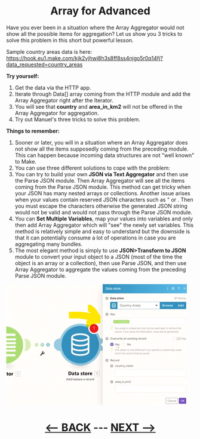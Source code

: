 <div align="center">



# Array for Advanced
</div>

Have you ever been in a situation where the Array Aggregator would not show all the possible items for aggregation? Let us show you 3 tricks to solve this problem in this short but powerful lesson.

Sample country areas data is here: 
https://hook.eu1.make.com/kjk2vjhwj8h3s8ff8ss4njgo5r0q14fj?data_requested=country_areas

__Try yourself:__

1. Get the data via the HTTP app.
2. Iterate through Data[] array coming from the HTTP module and add the Array Aggregator right after the Iterator.
3. You will see that __country__ and __area_in_km2__ will not be offered in the Array Aggregator for aggregation.
4. Try out Manuel's three tricks to solve this problem.

   
__Things to remember:__

1. Sooner or later, you will in a situation where an Array Aggregator does not show all the items supposedly coming from the preceding module. This can happen because incoming data structures are not "well known" to Make.
2. You can use three different solutions to cope with the problem:
  1. You can try to build your own __JSON via Text Aggregator__ and then use the Parse JSON module. Then Array Aggregator will see all the items coming from the Parse JSON module. This method can get tricky when your JSON has many nested arrays or collections. Another issue arises when your values contain reserved JSON characters such as " or \. Then you must escape the characters otherwise the generated JSON string would not be valid and would not pass through the Parse JSON module.
  2. You can __Set Multiple Variables__, map your values into variables and only then add Array Aggregator which will "see" the newly set variables. This method is relatively simple and easy to understand but the downside is that it can potentially consume a lot of operations in case you are aggregating many bundles.
  3. The most elegant method is simply to use __JSON>Transform to JSON__ module to convert your input object to a JSON (most of the time the object is an array or a collection), then use Parse JSON, and then use Array Aggregator to aggregate the values coming from the preceding Parse JSON module.


  ![Data Store ](pic/l4datastoredatastore.gif)


  

<div align="center">


# [<-- BACK](l4datastore.md) --- [NEXT -->](l4.md)
</div>
